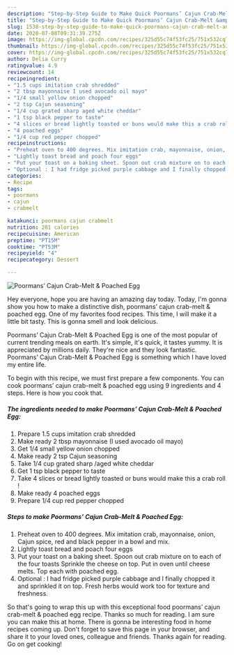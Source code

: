 ```yaml
---
description: "Step-by-Step Guide to Make Quick Poormans’ Cajun Crab-Melt &amp;amp; Poached Egg"
title: "Step-by-Step Guide to Make Quick Poormans’ Cajun Crab-Melt &amp;amp; Poached Egg"
slug: 1538-step-by-step-guide-to-make-quick-poormans-cajun-crab-melt-and-amp-poached-egg
date: 2020-07-08T09:31:39.275Z
image: https://img-global.cpcdn.com/recipes/325d55c74f53fc25/751x532cq70/poormans-cajun-crab-melt-poached-egg-recipe-main-photo.jpg
thumbnail: https://img-global.cpcdn.com/recipes/325d55c74f53fc25/751x532cq70/poormans-cajun-crab-melt-poached-egg-recipe-main-photo.jpg
cover: https://img-global.cpcdn.com/recipes/325d55c74f53fc25/751x532cq70/poormans-cajun-crab-melt-poached-egg-recipe-main-photo.jpg
author: Delia Curry
ratingvalue: 4.9
reviewcount: 14
recipeingredient:
- "1.5 cups imitation crab shredded"
- "2 tbsp mayonnaise I used avocado oil mayo"
- "1/4 small yellow onion chopped"
- "2 tsp Cajun seasoning"
- "1/4 cup grated sharp aged white cheddar"
- "1 tsp black pepper to taste"
- "4 slices or bread lightly toasted or buns would make this a crab roll "
- "4 poached eggs"
- "1/4 cup red pepper chopped"
recipeinstructions:
- "Preheat oven to 400 degrees. Mix imitation crab, mayonnaise, onion, Cajun spice, red and black pepper in a bowl and mix."
- "Lightly toast bread and poach four eggs"
- "Put your toast on a baking sheet. Spoon out crab mixture on to each of the four toasts Sprinkle the cheese on top. Put in oven until cheese melts. Top each with poached egg."
- "Optional : I had fridge picked purple cabbage and I finally chopped it and sprinkled it on top. Fresh herbs would work too for texture and freshness."
categories:
- Recipe
tags:
- poormans
- cajun
- crabmelt

katakunci: poormans cajun crabmelt 
nutrition: 281 calories
recipecuisine: American
preptime: "PT15M"
cooktime: "PT53M"
recipeyield: "4"
recipecategory: Dessert

---
```



![Poormans’ Cajun Crab-Melt &amp; Poached Egg](https://img-global.cpcdn.com/recipes/325d55c74f53fc25/751x532cq70/poormans-cajun-crab-melt-poached-egg-recipe-main-photo.jpg)

Hey everyone, hope you are having an amazing day today. Today, I'm gonna show you how to make a distinctive dish, poormans’ cajun crab-melt &amp; poached egg. One of my favorites food recipes. This time, I will make it a little bit tasty. This is gonna smell and look delicious.



Poormans’ Cajun Crab-Melt &amp; Poached Egg is one of the most popular of current trending meals on earth. It's simple, it's quick, it tastes yummy. It is appreciated by millions daily. They're nice and they look fantastic. Poormans’ Cajun Crab-Melt &amp; Poached Egg is something which I have loved my entire life.


To begin with this recipe, we must first prepare a few components. You can cook poormans’ cajun crab-melt &amp; poached egg using 9 ingredients and 4 steps. Here is how you cook that.

<!--inarticleads1-->

##### The ingredients needed to make Poormans’ Cajun Crab-Melt &amp; Poached Egg:

1. Prepare 1.5 cups imitation crab shredded
1. Make ready 2 tbsp mayonnaise (I used avocado oil mayo)
1. Get 1/4 small yellow onion chopped
1. Make ready 2 tsp Cajun seasoning
1. Take 1/4 cup grated sharp /aged white cheddar
1. Get 1 tsp black pepper to taste
1. Take 4 slices or bread lightly toasted or buns would make this a crab roll !
1. Make ready 4 poached eggs
1. Prepare 1/4 cup red pepper chopped




<!--inarticleads2-->

##### Steps to make Poormans’ Cajun Crab-Melt &amp; Poached Egg:

1. Preheat oven to 400 degrees. Mix imitation crab, mayonnaise, onion, Cajun spice, red and black pepper in a bowl and mix.
1. Lightly toast bread and poach four eggs
1. Put your toast on a baking sheet. Spoon out crab mixture on to each of the four toasts Sprinkle the cheese on top. Put in oven until cheese melts. Top each with poached egg.
1. Optional : I had fridge picked purple cabbage and I finally chopped it and sprinkled it on top. Fresh herbs would work too for texture and freshness.




So that's going to wrap this up with this exceptional food poormans’ cajun crab-melt &amp; poached egg recipe. Thanks so much for reading. I am sure you can make this at home. There is gonna be interesting food in home recipes coming up. Don't forget to save this page in your browser, and share it to your loved ones, colleague and friends. Thanks again for reading. Go on get cooking!
